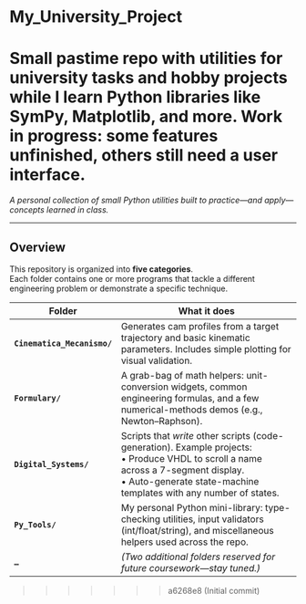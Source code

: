 # My_University_Project
Small pastime repo with utilities for university tasks and hobby projects while I learn Python libraries like SymPy, Matplotlib, and more. Work in progress: some features unfinished, others still need a user interface.
=======
*A personal collection of small Python utilities built to practice—and apply—concepts learned in class.*

---

## Overview
This repository is organized into **five categories**.  
Each folder contains one or more programs that tackle a different engineering problem or demonstrate a specific technique.

| Folder | What it does |
|--------|--------------|
| **`Cinematica_Mecanismo/`** | Generates cam profiles from a target trajectory and basic kinematic parameters. Includes simple plotting for visual validation. |
| **`Formulary/`** | A grab-bag of math helpers: unit-conversion widgets, common engineering formulas, and a few numerical-methods demos (e.g., Newton–Raphson). |
| **`Digital_Systems/`** | Scripts that *write* other scripts (code-generation). Example projects:<br>• Produce VHDL to scroll a name across a 7-segment display.<br>• Auto-generate state-machine templates with any number of states. |
| **`Py_Tools/`** | My personal Python mini-library: type-checking utilities, input validators (int/float/string), and miscellaneous helpers used across the repo. |
| **`…`** | *(Two additional folders reserved for future coursework—stay tuned.)* |

>>>>>>> a6268e8 (Initial commit)

